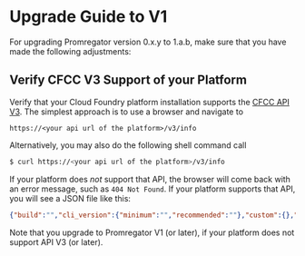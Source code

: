 # Upgrade Guide to V1

For upgrading Promregator version 0.x.y to 1.a.b, make sure that you have made the following adjustments:

## Verify CFCC V3 Support of your Platform

Verify that your Cloud Foundry platform installation supports the [CFCC API V3](https://v3-apidocs.cloudfoundry.org/version/3.130.0/index.html).
The simplest approach is to use a browser and navigate to 

``` 
https://<your api url of the platform>/v3/info
```

Alternatively, you may also do the following shell command call
```bash
$ curl https://<your api url of the platform>/v3/info
```

If your platform does *not* support that API, the browser will come back with an error message, such as `404 Not Found`.
If your platform supports that API, you will see a JSON file like this:

```json
{"build":"","cli_version":{"minimum":"","recommended":""},"custom":{},"description":"some name here","name":"","version":0,"links":{"self":{"href":"https://<your api url of the platform>/v3/info"},"support":{"href":""}}}
```

Note that you upgrade to Promregator V1 (or later), if your platform does not support API V3 (or later).

